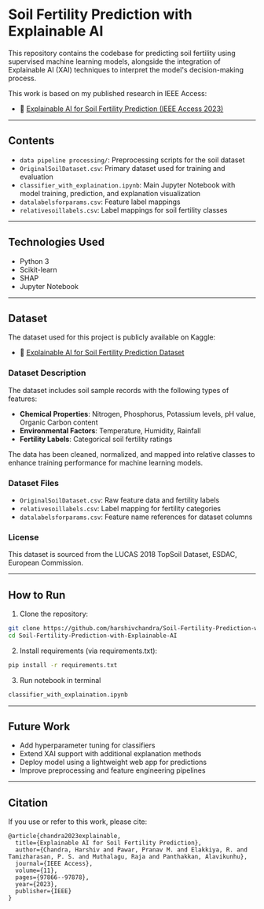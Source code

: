 # Soil Fertility Prediction with Explainable AI

This repository contains the codebase for predicting soil fertility using supervised machine learning models, alongside the integration of Explainable AI (XAI) techniques to interpret the model's decision-making process.

This work is based on my published research in IEEE Access:
- 📄 [Explainable AI for Soil Fertility Prediction (IEEE Access 2023)](https://ieeexplore.ieee.org/document/10239153)

---

## Contents

- `data pipeline processing/`: Preprocessing scripts for the soil dataset
- `OriginalSoilDataset.csv`: Primary dataset used for training and evaluation
- `classifier_with_explaination.ipynb`: Main Jupyter Notebook with model training, prediction, and explanation visualization
- `datalabelsforparams.csv`: Feature label mappings
- `relativesoillabels.csv`: Label mappings for soil fertility classes

---

## Technologies Used

- Python 3
- Scikit-learn
- SHAP
- Jupyter Notebook

---

## Dataset

The dataset used for this project is publicly available on Kaggle:

- 📂 [Explainable AI for Soil Fertility Prediction Dataset](https://www.kaggle.com/datasets/harshivchandra/explainable-ai-for-soil-fertility-prediction)



### Dataset Description
The dataset includes soil sample records with the following types of features:
- **Chemical Properties**: Nitrogen, Phosphorus, Potassium levels, pH value, Organic Carbon content
- **Environmental Factors**: Temperature, Humidity, Rainfall
- **Fertility Labels**: Categorical soil fertility ratings

The data has been cleaned, normalized, and mapped into relative classes to enhance training performance for machine learning models.



### Dataset Files
- `OriginalSoilDataset.csv`: Raw feature data and fertility labels
- `relativesoillabels.csv`: Label mapping for fertility categories
- `datalabelsforparams.csv`: Feature name references for dataset columns



### License
This dataset is sourced from the LUCAS 2018 TopSoil Dataset, ESDAC, European Commission.

---

## How to Run

1. Clone the repository:
```bash
git clone https://github.com/harshivchandra/Soil-Fertility-Prediction-with-Explainable-AI.git
cd Soil-Fertility-Prediction-with-Explainable-AI

```

2. Install requirements (via requirements.txt):

```bash
pip install -r requirements.txt
```

3. Run notebook in terminal

```bash
classifier_with_explaination.ipynb
```
---

## Future Work

- Add hyperparameter tuning for classifiers
- Extend XAI support with additional explanation methods
- Deploy model using a lightweight web app for predictions
- Improve preprocessing and feature engineering pipelines
---

## Citation

If you use or refer to this work, please cite:
```
@article{chandra2023explainable,
  title={Explainable AI for Soil Fertility Prediction},
  author={Chandra, Harshiv and Pawar, Pranav M. and Elakkiya, R. and Tamizharasan, P. S. and Muthalagu, Raja and Panthakkan, Alavikunhu},
  journal={IEEE Access},
  volume={11},
  pages={97866--97878},
  year={2023},
  publisher={IEEE}
}
```



